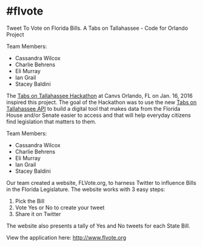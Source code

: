 # #flvote
Tweet To Vote on Florida Bills. A Tabs on Tallahassee - Code for Orlando Project

Team Members:
- Cassandra Wilcox
- Charlie Behrens
- Eli Murray
- Ian Grail
- Stacey Baldini

The [Tabs on Tallahassee Hackathon](http://www.meetup.com/Code-For-Orlando/events/227297615/) at Canvs Orlando, FL on Jan. 16, 2016 inspired this project. The goal of the Hackathon was to use the new [Tabs on Tallahassee API](https://tabsontallahassee.com/api/) to build a digital tool that makes data from the Florida House and/or Senate easier to access and that will help everyday citizens find legislation that matters to them.

Team Members:
- Cassandra Wilcox
- Charlie Behrens
- Eli Murray
- Ian Grail
- Stacey Baldini

Our team created a website, FLVote.org, to harness Twitter to influence Bills in the Florida Legislature. The website works with 3 easy steps:
 1. Pick the Bill
 2. Vote Yes or No to create your tweet
 3. Share it on Twitter

The website also presents a tally of Yes and No tweets for each State Bill.

View the application here: http://www.flvote.org
